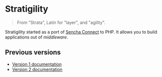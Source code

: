 # Stratigility

> From "Strata", Latin for "layer", and "agility".

Stratigility started as a port of [Sencha Connect](https://github.com/senchalabs/connect)
to PHP. It allows you to build applications out of _middleware_.

## Previous versions

- [Version 1 documentation](../v1/install.md)
- [Version 2 documentation](../v2/install.md)
